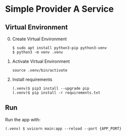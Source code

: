 # Simple Provider A Service


## Virtual Environment

0. Create Virtual Environment

    ```
    $ sudo apt install python3-pip python3-venv
    $ python3 -m venv .venv
    ```

1. Activate Virtual Environment

    ```
    source .venv/bin/activate
    ```

2. Install requirements

    ```
    (.venv)$ pip3 install --upgrade pip
    (.venv)$ pip install -r requirements.txt
    ```

## Run


Run the app with:

```
(.venv) $ uvicorn main:app --reload --port {APP_PORT}
```